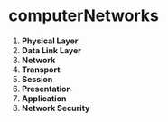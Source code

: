 # computerNetworks

1. **Physical Layer**
2. **Data Link Layer**
3. **Network**
4. **Transport**
5. **Session**
6. **Presentation**
7. **Application**
8. **Network Security**